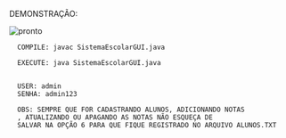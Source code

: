 DEMONSTRAÇÃO:



![pronto](https://github.com/RonnyRocke/Gestao-Escolar-Sem-interface/assets/160675237/391e749f-56f8-4868-b560-d9ef4d8f8c68)


      COMPILE: javac SistemaEscolarGUI.java

      EXECUTE: java SistemaEscolarGUI.java


      USER: admin
      SENHA: admin123

      OBS: SEMPRE QUE FOR CADASTRANDO ALUNOS, ADICIONANDO NOTAS
      , ATUALIZANDO OU APAGANDO AS NOTAS NÃO ESQUEÇA DE
      SALVAR NA OPÇÃO 6 PARA QUE FIQUE REGISTRADO NO ARQUIVO ALUNOS.TXT

